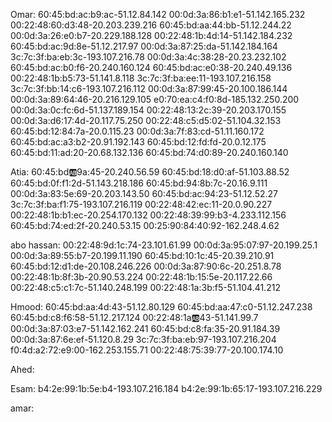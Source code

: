 Omar: 
60:45:bd:ac:b9:ac-51.12.84.142
00:0d:3a:86:b1:e1-51.142.165.232
00:22:48:60:d3:48-20.203.239.216
60:45:bd:aa:44:bb-51.12.244.22
00:0d:3a:26:e0:b7-20.229.188.128
00:22:48:1b:4d:14-51.142.184.232
60:45:bd:ac:9d:8e-51.12.217.97
00:0d:3a:87:25:da-51.142.184.164
3c:7c:3f:ba:eb:3c-193.107.216.78
00:0d:3a:4c:38:28-20.23.232.102
60:45:bd:ac:b0:f6-20.240.160.124
60:45:bd:ac:e0:38-20.240.49.136
00:22:48:1b:b5:73-51.141.8.118
3c:7c:3f:ba:ee:11-193.107.216.158
3c:7c:3f:bb:14:c6-193.107.216.112
00:0d:3a:87:99:45-20.100.186.144  
00:0d:3a:89:64:46-20.216.129.105
e0:70:ea:c4:f0:8d-185.132.250.200
00:0d:3a:0c:fc:6d-51.137.189.154
00:22:48:13:2c:39-20.203.170.155
00:0d:3a:d6:17:4d-20.117.75.250
00:22:48:c5:d5:02-51.104.32.153
60:45:bd:12:84:7a-20.0.115.23
00:0d:3a:7f:83:cd-51.11.160.172
60:45:bd:ac:a3:b2-20.91.192.143
60:45:bd:12:fd:fd-20.0.12.175
60:45:bd:11:ad:20-20.68.132.136
60:45:bd:74:d0:89-20.240.160.140

Atia: 
60:45:bd:ab:9a:45-20.240.56.59
60:45:bd:18:d0:af-51.103.88.52
60:45:bd:0f:f1:2d-51.143.218.186
60:45:bd:94:8b:7c-20.16.9.111
00:0d:3a:83:5e:69-20.203.143.50
60:45:bd:ac:94:23-51.12.52.27
3c:7c:3f:ba:f1:75-193.107.216.119
00:22:48:42:ec:11-20.0.90.227
00:22:48:1b:b1:ec-20.254.170.132
00:22:48:39:99:b3-4.233.112.156
60:45:bd:74:ed:2f-20.240.53.15
00:25:90:84:40:92-162.248.4.62

abo hassan: 
00:22:48:9d:1c:74-23.101.61.99
00:0d:3a:95:07:97-20.199.25.1
00:0d:3a:89:55:b7-20.199.11.190
60:45:bd:10:1c:45-20.39.210.91
60:45:bd:12:d1:de-20.108.246.226
00:0d:3a:87:90:6c-20.251.8.78
00:22:48:1b:8f:3b-20.90.53.224
00:22:48:1b:15:5e-20.117.22.66
00:22:48:c5:c1:7c-51.140.248.199
00:22:48:1a:3b:f5-51.104.41.212

Hmood: 
60:45:bd:aa:4d:43-51.12.80.129
60:45:bd:aa:47:c0-51.12.247.238
60:45:bd:c8:f6:58-51.12.217.124 
00:22:48:1a:ab:43-51.141.99.7
00:0d:3a:87:03:e7-51.142.162.241
60:45:bd:c8:fa:35-20.91.184.39
00:0d:3a:87:6e:ef-51.120.8.29
3c:7c:3f:ba:eb:97-193.107.216.204
f0:4d:a2:72:e9:00-162.253.155.71
00:22:48:75:39:77-20.100.174.10

Ahed: 


Esam: 
b4:2e:99:1b:5e:b4-193.107.216.184
b4:2e:99:1b:65:17-193.107.216.229

amar: 
